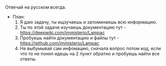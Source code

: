 Отвечай на русском всегда. 

   - План:
      1) Я даю задачу, ты ищзучаешь и запоминаешь всю информацию.
      2) Ты по этой задаче изучаешь документацию тут - https://deepwiki.com/immisterio/Lampac
      3) Пробуешь найти документацию и файлы тут - https://github.com/immisterio/Lampac
      4) Не выбумывай сам инфомацию, сначала вопрос потом код, если что то не понял идешь на 2 пункт обратно и пробуешь найти все ответы. 

